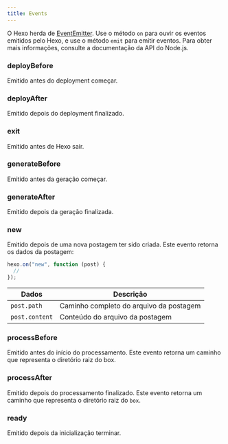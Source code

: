 ```yaml
---
title: Events
---
```


O Hexo herda de [EventEmitter][]. Use o método `on` para ouvir os eventos emitidos pelo Hexo, e use o método `emit` para emitir eventos. Para obter mais informações, consulte a documentação da API do Node.js.

### deployBefore

Emitido antes do deployment começar.

### deployAfter

Emitido depois do deployment finalizado.

### exit

Emitido antes de Hexo sair.

### generateBefore

Emitido antes da geração começar.

### generateAfter

Emitido depois da geração finalizada.

### new

Emitido depois de uma nova postagem ter sido criada. Este evento retorna os dados da postagem:

```js
hexo.on("new", function (post) {
  //
});
```

| Dados          | Descrição                               |
| -------------- | --------------------------------------- |
| `post.path`    | Caminho completo do arquivo da postagem |
| `post.content` | Conteúdo do arquivo da postagem         |

### processBefore

Emitido antes do início do processamento. Este evento retorna um caminho que representa o diretório raiz do box.

### processAfter

Emitido depois do processamento finalizado. Este evento retorna um caminho que representa o diretório raiz do `box`.

### ready

Emitido depois da inicialização terminar.

[EventEmitter]: https://nodejs.org/dist/latest/docs/api/events.html
